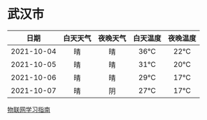 # 武汉市
|日期|白天天气|夜晚天气|白天温度|夜晚温度|
|:--:|:--:|:--:|:--:|:--:|
|2021-10-04|晴|晴|36℃|22℃|
|2021-10-05|晴|晴|31℃|20℃|
|2021-10-06|晴|晴|29℃|17℃|
|2021-10-07|晴|阴|27℃|17℃|
 
[物联网学习指南](http://doc.lziqi.top/IoT)
